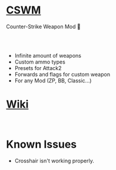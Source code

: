 # [CSWM](https://forums.alliedmods.net/showthread.php?t=308229)

Counter-Strike Weapon Mod :gun:

<br><br>

- Infinite amount of weapons
- Custom ammo types
- Presets for Attack2
- Forwards and flags for custom weapon
- For any Mod (ZP, BB, Classic...)

# [Wiki](https://github.com/BeqaGurgenidze/CSWM/wiki)
<br>

# Known Issues
- Crosshair isn't working properly.
<br><br><br><br>

